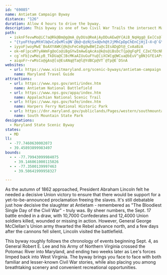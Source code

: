 ```yaml
---
id: "69085"
name: Antietam Campaign Byway
distance: "126"
duration: Allow 4 hours to drive the byway.
description: This byway is one of two Civil War Trails the intersect Maryland's Heart of the Civil War Heritage Area. Explore the remnants of Civil War battlefields in Western Maryland.
path:
  - isknFfevwMo@iC?a@Rk@Bm@g@mA_@yDUs@ReAjAyDDuAEw@Y{AiB_NqHgg@_Ee[Cs@`B}NdCsSxTcK|Am@^C^aHHaFCy@WsA[e@cCeBsJuFcC`Jc@lLYlCoBjPiCjAun@p_@o_@pUuBzA_LpLeAz@cCjA{IlB}F`CsR~IsC~A{OjS{AxBuBnFeD|JgAhGs@tC}F`K}DrKiDhLkKbT_A|BcAzE_AdCuA~BaBtBsAjAsAl@sCXcGJyUI{t@D{BMi@Mm\gMcYuN}NcKgLeJqE{CcDgBoPqH{}@ao@m~@g]kZeIyAi@y^sSy]iRyM{CRyAbDuPrCsM?g@_@eDcCuN?o@He@~BmERsA?y@t@wDlCwHd@i@b@mANSvAM`@KfGaGlCmBxFgDiC_IiAsEy@wNMi@wCuEwCmDcCaCaKyG_@m@kDkJyU{A_`@yG{OuC{I_Ey@k@{LiLoC{AuJwEa}@_w@o@LoAx@}DzE}BlDy@v@y@ZoAa@uNgH_NtHmKpH{BzB_ShUiCnB}YzOYBsCnAsGfDmRxK]d@yJrFmL~D}KrCaGbBaErAW?aOlEuIjDy@QyCiO}@eCa@s@kAaAyAk@cBSeBAkCCl@rD^~@VdAhAtGd@pApGz`@hD`Sn@zEN~BNzM[rAcB|M_A~EcAfDiA~C}@jBaEnG{CjDK`@qRfT_PvPcFdDsDnAgEh@iCB_BMgCa@oPuDcFx[yBpTwDv[mBbXmClo@g@bG]zBi@vBHrAJ\RrAIhBgFhgAHx[[tEYdCO\yAbPgC~S}@dKkC~UCvA^zCXv@bBhCXr@^bDPnCBrAEv@_@`Bc@lAk@x@wFjCm@j@e@x@YfC?`A|@pICh@o@xCmAjCkA`Bq@l@w@h@}@LcB@iE[sBFiA\iAn@cBjBmExIiBnECd@aJx\aK|]mDnLgJp]q\llAgDxM}AhJu@zFe@lJo@dg@I~@yAzCmT~^o`@d~@wJzPc@dAcEbPy@zGe@xBmAjEuAlDi@dB_@tBmBdGiIpOkI~M}AhBmEpE}CbEkGrLod@d~@a]lj@yCpCo@tB]zDSjA[x@}@dBkCtCc@v@E`APpBAx@IrAUpAYx@cBfByB~@_ATm@?iBUaJlAsArAe@XY^EjAJtAOjGKn@cA~Cg@rAg@x@q@fBCz@JrA?hBmAxHk@lEe@fA{CxCc@~@{@fEi@xI?lDo@~CIzB_AlB}@bAuA|BwDjHy@nA_BnAYr@WfF[tAUjBsArC}GtIw@rAcDdEiVvWcTvTiC~CsDjCyW|KjBnJvFlVjLnj@xBtIzGnRnAzGx@jGfGrg@lEx[rA~EvDlGrGhIrAjCxArEbC|MNrAnHrg@fAtDxBrEfD~DnBxAzDpB|^|OvCz@pKhAlBf@xD~AdCtA`CdBn^h[hJtJxMvObCjDx@fBr@rCZzCDlKJjBJtA`@dCp@xBz@rB`GrIrAfDt@tCjJds@~AzI`BhHxAjFdDtJnAlFvC`OlCvO|CaAxAs@hDoArAUxe@eErC[`I}A|J`DjCHhFYdGk@lLsBpKgDrAMbEIrAM|ADrCl@bCX^E~DgB\]xBgDXYXGfMx@~NrBbAQfD_Bz@iARw@jAqAvDYx@?xAn@^XlBbCr@PpHJnARrBp@^@|Ae@|@MnDk@bAY`@e@Xs@^yCXu@TQvCB^cC?qLnAgL_@yFLa@jAyA|AqFhGcLfB_JNaBCeAOm@a@y@CoJh@eEd@gAp@_A`B_BvAg@^k@nBgFnAeEvBoJxEeD~LvC|Gl@~LrChJ`BjE^`GJnGEvAD`Cd@tC~@rFrAvBlAnDxC|GfGvBfApBj@jCVx@`@fD`A|HjE~Ad@bBRpCFc@uGBsAT_BtBoDlAuAzHgZCk@_@s@yAyAEYB}@tCcLNmA?g@o@eCIgA?wB|CgObEdCfFlDrC~B
  - "{tyoFthpyMtHlb@vCzQxMls@N`@b@~@zNjSxd@vh@tJjMhCpDpChEnCjHjI~X~@`G\\~CNlHq@hPLfHd@lGnAzFrAj@pDrBXj@Zt@CjEB`AJj@r@SjAgApB}CvFiMdCoKzDoXhAaMnBgWR{PnC}RhA_Th@uFVcGGyH_@eFeAwVE_ASg@rBoZTaBxD}OTWz@Mp@kB`DuG`LiQpIuI~F_F|T{OFSaBsJb@gB@E"
  - iyyoF|woyMwE`BoAXYAWK{@k@sFeCeBg@wBW{Zu@cIEsADgDt@_CvAaBzA
  - ok~mF|pcxM?yAWmFg@oCo@iBgGYwImAwEqAcAs@k@s@iBsDcT{p@gFqPI_CZeCfDcNh@aDXqDXiI~@sKBaDImBmAsI}AiO}AcSWsGI{FBiRE_CDaD~@kKn@}Dl@kChCaHbDyKr@sCd@}CPwBFaC?i^J{E`@{Gn@mEvD}P~BsOj@gC|CiIrUyq@dJwUdAgBpZ}a@vAcChAkD`@_CXeDn@qKRkEd@qQbCsk@x@sGoQuEkO?yNhLyAd@_PdDaZn@_@EgJoDeCk@iZgDw_@aGuBq@eEuEeBkAaKyDaEg@iACo@g@kH}Ho@_Ao@iBgBiHkC{Lc@_Au@{@cUmD_FeDoDwCwGuEmCyDmBiBmHsI}HkGyOoLyBmA{K_B{@_@qE{G}C{Dy@qAyAiDaAeEQeFy@iCy@oA}BsBiDyBi@i@yCeFyBmCsCsCuKoJcDqBgEkAkAi@oLmHuBgAqDuAuJsC_BUcR?HmLqI{CcH_BiAq@kF}EwAyAwLaOyBmDsCyGmA{BiFeGoMgQoAcAuJwGqKoGyB_BiCkC{Xm^iBmBsGyFoKwIaBbBm@dA[jA[lBOxBEnr@UxDc@fCoFvRMx@cDh^sBvWEtAJdCr@lIb@xG?zAIrAcApHYnA{DxIiAfE]zBy@jLDbAxFvc@VfAx@fKJlI?~WEd@`L{E`JgFpE}B\GlKhPrA~Ad@XjKxDbC^bGpAjFfCt@f@bAlArGhMx@dAbAbAhCbBrAnA|D|DxCvDtJ~T|@vAjBrBhOtIlU~IrD`B
  - cg`nFb}zwMeLyB_TkDUa@C]BcMKaAIUuGuFYu@[iXCW[g@WCua@bEuV^gBN}GfEiAPsCJoMJmT_HqBa@mSf@s@WoCyBgBmBy@aFIs@BgBtBaW
  - aiqoFr~rwMsCo@gAs@[s@EsANq@Ta@l@YdBCp@VT`@Tp@E`DSnA
websites:
  - url: https://www.visitmaryland.org/scenic-byways/antietam-campaign
    name: Maryland Travel Guide
attractions:
  - url: https://www.nps.gov/anti/index.htm
    name: Antietam National Battlefield
  - url: https://www.nps.gov/appa/index.htm
    name: Appalachian National Scenic Trail
  - url: https://www.nps.gov/hafe/index.htm
    name: Harpers Ferry National Historic Park
  - url: https://dnr.maryland.gov/publiclands/Pages/western/southmountain.aspx
    name: South Mountain State Park
designations:
  - Maryland State Scenic Byway
states:
  - MD
ll:
  - -77.7460630002073
  - 39.45893899983497
bounds:
  - - -77.79943099984075
    - 39.146061000115026
  - - -77.3500139997463
    - 39.50641999958327

---
```


As the autumn of 1862 approached, President Abraham Lincoln felt he needed a decisive Union victory to ensure that there would be support for a yet-to-be-announced proclamation freeing the slaves. It's still debatable just how decisive the slaughter at Antietam - remembered as "The Bloodiest Single Day of the Civil War" - truly was. By sheer numbers, the Sept. 17 battle ended in a draw, with 10,7000 Confederates and 12,4000 Union soldiers killed, wounded or missing in action. However, General George McClellan's Union army thwarted the Rebel advance north, and a few days after the cannons fell silent, Lincoln visited the battlefield.

This byway roughly follows the chronology of events beginning Sept. 4, as General Robert E. Lee and his Army of Northern Virginia crossed the Potomac River into Maryland, and ending two weeks later as Lee's forces limped back into West Virginia.  The byway brings you face to face with both familiar and lesser-known Civil War stories, while also placing you among breathtaking scenery and convenient recreational opportunities.
